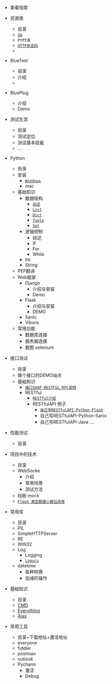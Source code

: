 + 查看指南

+ 资源类
    + 目录
    + [``UA``](https://github.com/liufeng3486/Documents/blob/master/HTTP/UserAgent.md)
    + ``PYPI源``
    + [``HTTP状态码``](https://github.com/liufeng3486/Documents/blob/master/HTTP/%E7%8A%B6%E6%80%81%E7%A0%81.md)
    +  
+ BlueTest
    + 目录
    + 介绍
    +
+ BluePlug
    + 介绍
    + Demo
+ 测试生涯
    + 目录
    + 测试定位
    + 测试基本技能
    + ....
+ Python
    + 目录
    +  安装 
        + [``Windows``](https://github.com/liufeng3486/Documents/blob/master/Python/python%E5%9F%BA%E7%A1%80/python%E5%AE%89%E8%A3%85.md)
        +  mac
    +  基础知识    
        + 数据结构
            + [``综述``](https://github.com/liufeng3486/Documents/blob/master/Python/python%E5%9F%BA%E7%A1%80/%E6%95%B0%E6%8D%AE%E7%BB%93%E6%9E%84/%E7%BB%BC%E8%BF%B0.md)
            + [``List``](https://github.com/liufeng3486/Documents/blob/master/Python/python%E5%9F%BA%E7%A1%80/%E6%95%B0%E6%8D%AE%E7%BB%93%E6%9E%84/List.md)
            + [``Dict``](https://github.com/liufeng3486/Documents/blob/master/Python/python%E5%9F%BA%E7%A1%80/%E6%95%B0%E6%8D%AE%E7%BB%93%E6%9E%84/Dict.md)
            + [``Tuple``](https://github.com/liufeng3486/Documents/blob/master/Python/python%E5%9F%BA%E7%A1%80/%E6%95%B0%E6%8D%AE%E7%BB%93%E6%9E%84/Tuple.md)
            + [``Set``](https://github.com/liufeng3486/Documents/blob/master/Python/python%E5%9F%BA%E7%A1%80/%E6%95%B0%E6%8D%AE%E7%BB%93%E6%9E%84/Set.md)
        + 逻辑控制
            + 综述
            + IF
            + For
            + While
        + Int
        + String
    + PEP翻译
    +  Web框架
        + Django
            + 介绍与安装
            + Demo
        + Flask
            + 介绍与安装
            + DEMO
        + Sanic
        + Vibora
    +  常用功能
        + 数据库连接
        + 服务器连接
        + 截图 selenium
+ 接口测试
    + 目录
    + 做个接口的DEMO站点
    + 基础知识
        + [``接口SOAP RESTFUL RPC说明``](https://github.com/liufeng3486/Documents/blob/master/%E6%8E%A5%E5%8F%A3%E6%B5%8B%E8%AF%95/%E5%9F%BA%E7%A1%80%E7%9F%A5%E8%AF%86%E4%BB%8B%E7%BB%8D/%E6%8E%A5%E5%8F%A3SOAP%20RESTFUL%20RPC%E8%AF%B4%E6%98%8E.md)
        + RESTful 
            + [``RESTful介绍``](https://github.com/liufeng3486/Documents/blob/master/%E6%8E%A5%E5%8F%A3%E6%B5%8B%E8%AF%95/%E5%9F%BA%E7%A1%80%E7%9F%A5%E8%AF%86%E4%BB%8B%E7%BB%8D/RestfulAPI.md)
            + RESTfulAPI 例子
                + [``自己写RESTfulAPI-Python-Flask``](https://github.com/liufeng3486/Documents/blob/master/%E6%8E%A5%E5%8F%A3%E6%B5%8B%E8%AF%95/%E5%9F%BA%E7%A1%80%E7%9F%A5%E8%AF%86%E4%BB%8B%E7%BB%8D/%E8%87%AA%E5%B7%B1%E5%86%99RESTfulAPI-Python.md)
                + 自己写RESTfulAPI-Python-Sanic
                + 自己写RESTfulAPI-Java
                ....
+ 性能测试
    + 目录
+ 项目中的技术
    + 目录
    + WebSocke
        + 介绍
        + 常用场景
        + 测试方法
    + 挡板 mock
    + [``Float 类型数据小数位异常``](https://github.com/liufeng3486/Documents/blob/master/%E7%9F%A5%E8%AF%86%E7%82%B9/%E6%B5%AE%E7%82%B9%E6%95%B0%E4%B8%8E%E4%BA%8C%E8%BF%9B%E5%88%B6.md)
+ 常用库
    + 目录
    + PIL
    + SimpleHTTPServer 
    + RE
    + WIN32
    + Log
        + Logging
        + [``Loguru``](https://github.com/liufeng3486/Documents/blob/master/Python/python%E5%9F%BA%E7%A1%80/loguru.md)
    + datetime
        + 各种转换
        + 加减的操作
+ 基础知识
    + 目录
    +  [CMD](http://cmd)
    +  [Everything](http://everything)
    +  [Ajax](http://)
+ 常用工具
    + 目录+下载地址+激活地址
    +  everyone
    +  fiddler
    + postman
    + outlook
    + Pycharm
        + 激活
        +  Debug
